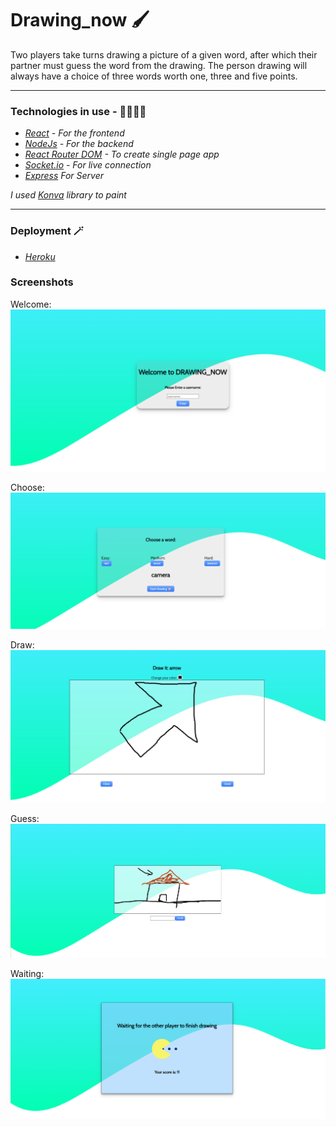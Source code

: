 # Drawing_now 🖌️

Two players take turns drawing a picture of a given word, after which their partner must guess the word from the drawing. The person drawing will always have a choice of three words worth one, three and five points.

---

### Technologies in use - 👩‍💻👨‍💻

- _[React](https://reactjs.org/) - For the frontend_
- _[NodeJs](https://nodejs.org/en/) - For the backend_
- _[React Router DOM](https://www.npmjs.com/package/react-router-dom) - To create single page app_
- _[Socket.io](https://socket.io/) - For live connection_
- _[Express](https://expressjs.com/) For Server_

_I used [Konva](https://konvajs.org/) library to paint_

---

### Deployment 🪄

- _[Heroku](https://drawingnow.herokuapp.com/)_

### Screenshots

Welcome:
![welcome](/screenshots/welcome.png)

Choose:
![welcome](/screenshots/choose.png)

Draw:
![welcome](/screenshots/draw.png)

Guess:
![welcome](/screenshots/guess.png)

Waiting:
![waiting](/screenshots/waiting.png)
